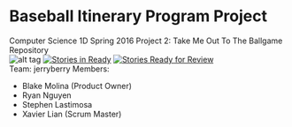# Baseball Itinerary Program Project
Computer Science 1D Spring 2016 Project 2: Take Me Out To The Ballgame Repository  
![alt tag](http://www.saddleback.edu/sites/all/themes/sc_zen/logo.png) [![Stories in Ready](https://badge.waffle.io/xavierliancw/Based-Itinerary.svg?label=ready&title=Ready)](http://waffle.io/xavierliancw/Based-Itinerary) [![Stories Ready for Review](https://badge.waffle.io/xavierliancw/Based-Itinerary.svg?label=under%20review&title=Review%20Ready)](http://waffle.io/xavierliancw/Based-Itinerary)  
Team: jerryberry 
Members:
- Blake Molina (Product Owner)
- Ryan Nguyen
- Stephen Lastimosa
- Xavier Lian (Scrum Master)

